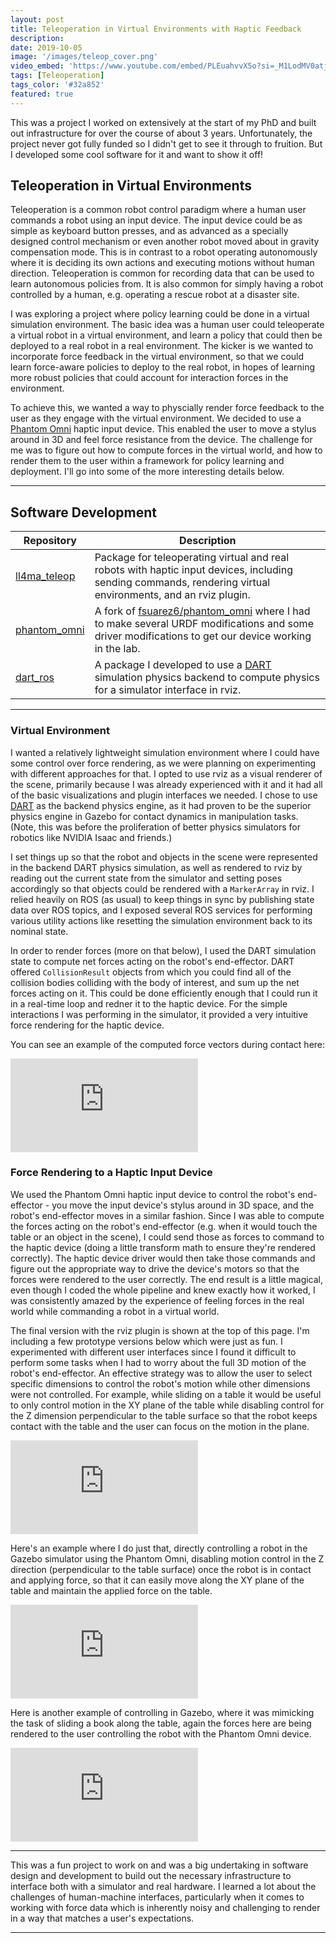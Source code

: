 ```yaml
---
layout: post
title: Teleoperation in Virtual Environments with Haptic Feedback
description: 
date: 2019-10-05
image: '/images/teleop_cover.png'
video_embed: 'https://www.youtube.com/embed/PLEuahvvX5o?si=_M1LodMV0atjzope'
tags: [Teleoperation]
tags_color: '#32a852'
featured: true
---
```


This was a project I worked on extensively at the start of my PhD and built out infrastructure for over the course of about 3 years. Unfortunately, the project never got fully funded so I didn't get to see it through to fruition. But I developed some cool software for it and want to show it off!

## Teleoperation in Virtual Environments

Teleoperation is a common robot control paradigm where a human user commands a robot using an input device. The input device could be as simple as keyboard button presses, and as advanced as a specially designed control mechanism or even another robot moved about in gravity compensation mode. This is in contrast to a robot operating autonomously where it is deciding its own actions and executing motions without human direction. Teleoperation is common for recording data that can be used to learn autonomous policies from. It is also common for simply having a robot controlled by a human, e.g. operating a rescue robot at a disaster site.

I was exploring a project where policy learning could be done in a virtual simulation environment. The basic idea was a human user could teleoperate a virtual robot in a virtual environment, and learn a policy that could then be deployed to a real robot in a real environment. The kicker is we wanted to incorporate force feedback in the virtual environment, so that we could learn force-aware policies to deploy to the real robot, in hopes of learning more robust policies that could account for interaction forces in the environment. 

To achieve this, we wanted a way to physcially render force feedback to the user as they engage with the virtual environment. We decided to use a [Phantom Omni](https://delfthapticslab.nl/device/phantom-omni/) haptic input device. This enabled the user to move a stylus around in 3D and feel force resistance from the device. The challenge for me was to figure out how to compute forces in the virtual world, and how to render them to the user within a framework for policy learning and deployment. I'll go into some of the more interesting details below.


***

## Software Development


| Repository | Description |
|------------|-------------|
| [ll4ma_teleop](https://bitbucket.org/robot-learning/ll4ma_teleop/src/master/) | Package for teleoperating virtual and real robots with haptic input devices, including sending commands, rendering virtual environments, and an rviz plugin. |
| [phantom_omni](https://bitbucket.org/robot-learning/phantom_omni/src/main/) | A fork of [fsuarez6/phantom_omni](https://github.com/fsuarez6/phantom_omni) where I had to make several URDF modifications and some driver modifications to get our device working in the lab. |
| [dart_ros](https://bitbucket.org/robot-learning/dart_ros/src/master/) | A package I developed to use a [DART](https://dartsim.github.io) simulation physics backend to compute physics for a simulator interface in rviz. |

---

### Virtual Environment

I wanted a relatively lightweight simulation environment where I could have some control over force rendering, as we were planning on experimenting with different approaches for that. I opted to use rviz as a visual renderer of the scene, primarily because I was already experienced with it and it had all of the basic visualizations and plugin interfaces we needed. I chose to use [DART](https://dartsim.github.io) as the backend physics engine, as it had proven to be the superior physics engine in Gazebo for contact dynamics in manipulation tasks. (Note, this was before the proliferation of better physics simulators for robotics like NVIDIA Isaac and friends.)

I set things up so that the robot and objects in the scene were represented in the backend DART physics simulation, as well as rendered to rviz by reading out the current state from the simulator and setting poses accordingly so that objects could be rendered with a `MarkerArray` in rviz. I relied heavily on ROS (as usual) to keep things in sync by publishing state data over ROS topics, and I exposed several ROS services for performing various utility actions like resetting the simulation environment back to its nominal state.

In order to render forces (more on that below), I used the DART simulation state to compute net forces acting on the robot's end-effector. DART offered `CollisionResult` objects from which you could find all of the collision bodies colliding with the body of interest, and sum up the net forces acting on it. This could be done efficiently enough that I could run it in a real-time loop and redner it to the haptic device. For the simple interactions I was performing in the simulator, it provided a very intuitive force rendering for the haptic device.

You can see an example of the computed force vectors during contact here:
<p><iframe src="https://www.youtube.com/embed/zSU6-JpoHZQ?si=J3kLpwo_TuYQtIbP" loading="lazy" frameborder="0" allowfullscreen></iframe></p>

### Force Rendering to a Haptic Input Device

We used the Phantom Omni haptic input device to control the robot's end-effector - you move the input device's stylus around in 3D space, and the robot's end-effector moves in a similar fashion. Since I was able to compute the forces acting on the robot's end-effector (e.g. when it would touch the table or an object in the scene), I could send those as forces to command to the haptic device (doing a little transform math to ensure they're rendered correctly). The haptic device driver would then take those commands and figure out the appropriate way to drive the device's motors so that the forces were rendered to the user correctly. The end result is a little magical, even though I coded the whole pipeline and knew exactly how it worked, I was consistently amazed by the experience of feeling forces in the real world while commanding a robot in a virtual world.

The final version with the rviz plugin is shown at the top of this page. I'm including a few prototype versions below which were just as fun. I experimented with different user interfaces since I found it difficult to perform some tasks when I had to worry about the full 3D motion of the robot's end-effector. An effective strategy was to allow the user to select specific dimensions to control the robot's motion while other dimensions were not controlled. For example, while sliding on a table it would be useful to only control motion in the XY plane of the table while disabling control for the Z dimension perpendicular to the table surface so that the robot keeps contact with the table and the user can focus on the motion in the plane.

<p><iframe src="https://www.youtube.com/embed/S0RFufFrDa0?si=cuAtvsAxKrPoCC3o" loading="lazy" frameborder="0" allowfullscreen></iframe></p>

Here's an example where I do just that, directly controlling a robot in the Gazebo simulator using the Phantom Omni, disabling motion control in the Z direction (perpendicular to the table surface) once the robot is in contact and applying force, so that it can easily move along the XY plane of the table and maintain the applied force on the table.

<p><iframe src="https://www.youtube.com/embed/SlULZfQPwRg?si=dPQfLDK1S-JHuGQa" loading="lazy" frameborder="0" allowfullscreen></iframe></p>

Here is another example of controlling in Gazebo, where it was mimicking the task of sliding a book along the table, again the forces here are being rendered to the user controlling the robot with the Phantom Omni device.
<p><iframe src="https://www.youtube.com/embed/JapWt-jQzZc?si=xXQZGQ0FB12pBU1n" loading="lazy" frameborder="0" allowfullscreen></iframe></p>

---

This was a fun project to work on and was a big undertaking in software design and development to build out the necessary infrastructure to interface both with a simulator and real hardware. I learned a lot about the challenges of human-machine interfaces, particularly when it comes to working with force data which is inherently noisy and challenging to render in a way that matches a user's expectations. 

---
